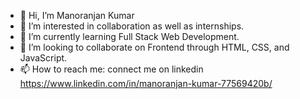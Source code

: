 - 👋 Hi, I’m Manoranjan Kumar
- 👀 I’m interested in collaboration as well as internships.
- 🌱 I’m currently learning Full Stack Web Development.
- 💞️ I’m looking to collaborate on Frontend through HTML, CSS, and JavaScript.
- 📫 How to reach me: connect me on linkedin https://www.linkedin.com/in/manoranjan-kumar-77569420b/


<!---
manoranjan-dev/manoranjan-dev is a ✨ special ✨ repository because its `README.md` (this file) appears on your GitHub profile.
You can click the Preview link to take a look at your changes.
--->
